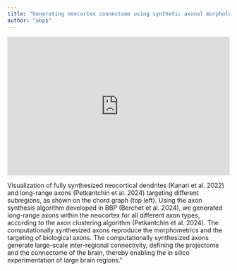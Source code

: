 ```yaml
---
title: "Generating neocortex connectome using synthetic axonal morphologies"
author: "obpp"
---
```

<div style="display: flex; items-align: center; justify-content: center">
<iframe width="560" height="315" 
        allowfullscreen
        src="https://www.youtube.com/embed/Q-PWGObUP9w?si=8h_HEoint6-zUmdo" 
        frameborder="0" 
        allow="accelerometer; autoplay; clipboard-write; encrypted-media; gyroscope; picture-in-picture" 
        referrerpolicy="strict-origin-when-cross-origin">
</iframe>
</div>


Visualization of fully synthesized neocortical dendrites (Kanari et al. 2022) and long-range axons (Petkantchin et al. 2024) targeting different subregions, as shown on the chord graph (top left). Using the axon synthesis algorithm developed in BBP (Berchet et al. 2024), we generated long-range axons within the neocortex for all different axon types, according to the axon clustering algorithm (Petkantchin et al. 2024). The computationally synthesized axons reproduce the morphometrics and the targeting of biological axons. The computationally synthesized axons generate large-scale inter-regional connectivity, defining the projectome and the connectome of the brain, thereby enabling the in silico experimentation of large brain regions."
